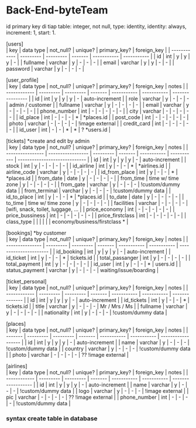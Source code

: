# Back-End-byteTeam

id primary key di tiap table: integer, not null, type: identity, identity: always, increment: 1, start: 1.  

[users]  
| key          | data type | not_null? | unique? | primary_key? | foreign_key |
| ------------ | --------- | --------- | ------- | -----------  | ----------- |
| id           | int       | y         | y       | y            | -           |
| fullname     | varchar   | y         | -       | -            | -           |
| email        | varchar   | y         | y       | -            | -           |
| password     | varchar   | y         | -       | -            | -           |

[user_profile]    
| key          | data type | not_null? | unique? | primary_key? | foreign_key | notes            |
| ------------ | --------- | --------- | ------- | -----------  | ----------- | ---------------- |
| id           | int       | y         | y       | y            | -           | auto-increment   |
| role         | varchar   | y         | -       | -            | -           | admin / customer |
| fullname     | varchar   | y         | -       | -            | -           | -                |
| email        | varchar   | y         | -       | -            | -           | -                |
| phone_number | int       | -         | -       | -            | -           | -                |
| city         | varchar   | -         | -       | -            | -           | -                |
| id_place     | int       | -         | -       | -            | *           | *places.id       |
| post_code    | int       | -         | -       | -            | -           | -                |
| photo        | varchar   | -         | -       | -            | -           | !image external  |
| credit_card  | int       | -         | -       | -            | -           | -                |
| id_user      | int       | -         | -       | *            | *           | ? *users.id      |

[tickets] *create and edit by admin  
| key              | data type         | not_null? | unique? | primary_key? | foreign_key |      notes                    |
| ---------------- | ----------------- | --------- | ------- | -----------  | ----------- | ----------------------------- |
| id               | int               | y         | y       | y            | -           | auto-increment                |
| stock            | int               | y         | -       | -            | -           | -                             |
| id_airline       | int               | y         | -       | -            | *           | *airlines.id                  |
| airline_code     | varchar           | y         | -       | -            | -           | -                             |
| id_from_place    | int               | y         | -       | -            | *           | *places.id                    |
| from_date        | date              | y         | -       | -            | -           | -                             |
| from_time        | time w/ time zone | y         | -       | -            | -           | -                             |
| from_gate        | varchar           | y         | -       | -            | -           | !custom/dummy data            |
| from_terminal    | varchar           | y         | -       | -            | -           | !custom/dummy data            |
| id_to_place      | int               | y         | -       | -            | *           | *places.id                    |
| to_date          | date              | y         | -       | -            | -           | -                             |
| to_time          | time w/ time zone | y         | -       | -            | -           | -                             |
| facilities       | varchar           | -         | -       | -            | -           | [wifi, snack, toilet, luggage, ... |
| price_economy    | int               | -         | -       | -            | -           | -                             |
| price_bussiness  | int               | -         | -       | -            | -           | -                             |
| price_firstclass | int               | -         | -       | -            | -           | -                             |
| class_type       |                   |           |         |              |             | economy/business/firstclass * |

[bookings] *by customer  
| key             | data type | not_null? | unique? | primary_key? | foreign_key | notes                  |
| --------------- | --------- | --------- | ------- | -----------  | ----------- | ---------------------- |
| id_booking      | int       | y         | y       | y            | -           | auto-increment         |
| id_ticket       | int       | y         | -       | -            | *           | tickets.id             |
| total_passanger | int       | y         | -       | -            | -           | -                      |
| total_payment   | int       | y         | -       | -            | -           | -                      |
| id_user         | int       | y         | -       | -            | *           | users.id               |
| status_payment  | varchar   | y         | -       | -            | -           | waiting/issue/boarding |

[ticket_personal]  
| key          | data type | not_null? | unique? | primary_key? | foreign_key | notes              |
| ------------ | --------- | --------- | ------- | -----------  | ----------- | --------------     |
| id           | int       | y         | y       | y            | -           | auto-increment     |
| id_tickets   | int       | y         | -       | -            | *           | tickets.id         |
| title        | varchar   | y         | -       | -            | -           | Mr / Mrs / Ms      |
| fullname     | varchar   | y         | -       | -            | -           | -                  |
| nationality  | int       | y         | -       | -            | -           | !custom/dummy data |

[places]  
| key     | data type | not_null? | unique? | primary_key? | foreign_key | notes              |
| ------- | --------- | --------- | ------- | -----------  | ----------- | ------------------ |
| id      | int       | y         | y       | y            | -           | auto-increment     |
| name    | varchar   | y         | -       | -            | -           | !custom/dummy data |
| country | varchar   | y         | -       | -            | -           | !custom/dummy data |
| photo   | varchar   | -         | -       | -            | -           | ?? !image external |

[airlines]  
| key          | data type | not_null? | unique? | primary_key? | foreign_key | notes              |
| ------------ | --------- | --------- | ------- | -----------  | ----------- | ------------------ |
| id           | int       | y         | y       | y            | -           | auto-increment     |
| name         | varchar   | y         | -       | -            | -           | !custom/dummy data |
| logo         | varchar   | y         | -       | -            | -           | !image external    |
| pic          | varchar   | -         | -       | -            | -           | ?? !image external |
| phone_number | int       | -         | -       | -            | -           | !custom/dummy data |

### syntax create table in database